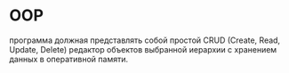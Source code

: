# OOP
программа должная представлять собой простой CRUD (Create, Read, Update, Delete) редактор объектов выбранной иерархии с хранением данных в оперативной памяти.
